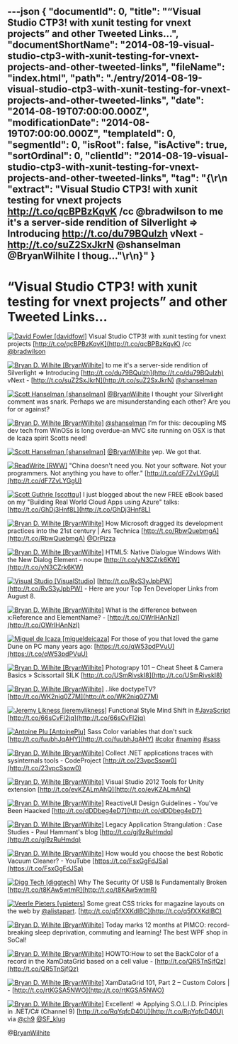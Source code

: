 ---json
{
  "documentId": 0,
  "title": "“Visual Studio CTP3! with xunit testing for vnext projects” and other Tweeted Links…",
  "documentShortName": "2014-08-19-visual-studio-ctp3-with-xunit-testing-for-vnext-projects-and-other-tweeted-links",
  "fileName": "index.html",
  "path": "./entry/2014-08-19-visual-studio-ctp3-with-xunit-testing-for-vnext-projects-and-other-tweeted-links",
  "date": "2014-08-19T07:00:00.000Z",
  "modificationDate": "2014-08-19T07:00:00.000Z",
  "templateId": 0,
  "segmentId": 0,
  "isRoot": false,
  "isActive": true,
  "sortOrdinal": 0,
  "clientId": "2014-08-19-visual-studio-ctp3-with-xunit-testing-for-vnext-projects-and-other-tweeted-links",
  "tag": "{\r\n  \"extract\": \"Visual Studio CTP3! with xunit testing for vnext projects <http://t.co/qcBPBzKqvK> /cc @bradwilson  to me it's a server-side rendition of Silverlight => Introducing <http://t.co/du79BQulzh> vNext - <http://t.co/suZ2SxJkrN> @shanselman  @BryanWilhite I thoug...\"\r\n}"
}
---

# “Visual Studio CTP3! with xunit testing for vnext projects” and other Tweeted Links…

[<img alt="David Fowler [davidfowl]" src="https://songhay.blob.core.windows.net/shared-social-twitter/davidfowl.png">](http://t.co/XKK4NcPNdb "David Fowler [davidfowl]") <span>Visual Studio CTP3! with xunit testing for vnext projects [http://t.co/qcBPBzKqvK](http://t.co/qcBPBzKqvK) /cc [@bradwilson](http://twitter.com/bradwilson)</span>

[<img alt="Bryan D. Wilhite [BryanWilhite]" src="https://songhay.blob.core.windows.net/shared-social-twitter/BryanWilhite.jpeg">](http://t.co/UNdqV0Z1zz "Bryan D. Wilhite [BryanWilhite]") <span>to me it's a server-side rendition of Silverlight => Introducing [http://t.co/du79BQulzh](http://t.co/du79BQulzh) vNext - [http://t.co/suZ2SxJkrN](http://t.co/suZ2SxJkrN) [@shanselman](http://twitter.com/shanselman)</span>

[<img alt="Scott Hanselman [shanselman]" src="https://songhay.blob.core.windows.net/shared-social-twitter/shanselman.jpeg">](http://t.co/YA3jkLZNsD "Scott Hanselman [shanselman]") <span>[@BryanWilhite](http://twitter.com/BryanWilhite) I thought your Silverlight comment was snark. Perhaps we are misunderstanding each other? Are you for or against?</span>

[<img alt="Bryan D. Wilhite [BryanWilhite]" src="https://songhay.blob.core.windows.net/shared-social-twitter/BryanWilhite.jpeg">](http://t.co/UNdqV0Z1zz "Bryan D. Wilhite [BryanWilhite]") <span>[@shanselman](http://twitter.com/shanselman) I’m for this: decoupling MS dev tech from WinOSs is long overdue-an MVC site running on OSX is that de Icaza spirit Scotts need!</span>

[<img alt="Scott Hanselman [shanselman]" src="https://songhay.blob.core.windows.net/shared-social-twitter/shanselman.jpeg">](http://t.co/YA3jkLZNsD "Scott Hanselman [shanselman]") <span>[@BryanWilhite](http://twitter.com/BryanWilhite) yep. We got that.</span>

[<img alt="ReadWrite [RWW]" src="https://songhay.blob.core.windows.net/shared-social-twitter/RWW.jpeg">](http://t.co/pi102Lb7UV "ReadWrite [RWW]") <span>"China doesn't need you. Not your software. Not your programmers. Not anything you have to offer." [http://t.co/dF7ZvLYGgU](http://t.co/dF7ZvLYGgU)</span>

[<img alt="Scott Guthrie [scottgu]" src="https://songhay.blob.core.windows.net/shared-social-twitter/scottgu.jpg">](http://t.co/rkquDCVhAW "Scott Guthrie [scottgu]") <span>I just blogged about the new FREE eBook based on my "Building Real World Cloud Apps using Azure" talks: [http://t.co/GhDj3Hnf8L](http://t.co/GhDj3Hnf8L)</span>

[<img alt="Bryan D. Wilhite [BryanWilhite]" src="https://songhay.blob.core.windows.net/shared-social-twitter/BryanWilhite.jpeg">](http://t.co/UNdqV0Z1zz "Bryan D. Wilhite [BryanWilhite]") <span>How Microsoft dragged its development practices into the 21st century | Ars Technica [http://t.co/RbwQuebmgA](http://t.co/RbwQuebmgA) [@DrPizza](http://twitter.com/DrPizza)</span>

[<img alt="Bryan D. Wilhite [BryanWilhite]" src="https://songhay.blob.core.windows.net/shared-social-twitter/BryanWilhite.jpeg">](http://t.co/UNdqV0Z1zz "Bryan D. Wilhite [BryanWilhite]") <span>HTML5: Native Dialogue Windows With the New Dialog Element - noupe [http://t.co/yN3CZrk6KW](http://t.co/yN3CZrk6KW)</span>

[<img alt="Visual Studio [VisualStudio]" src="https://songhay.blob.core.windows.net/shared-social-twitter/VisualStudio.png">](http://t.co/OqnL9IGcUY "Visual Studio [VisualStudio]") <span>[http://t.co/RvS3yJpbPW](http://t.co/RvS3yJpbPW) - Here are your Top Ten Developer Links from August 8.</span>

[<img alt="Bryan D. Wilhite [BryanWilhite]" src="https://songhay.blob.core.windows.net/shared-social-twitter/BryanWilhite.jpeg">](http://t.co/UNdqV0Z1zz "Bryan D. Wilhite [BryanWilhite]") <span>What is the difference between x:Reference and ElementName? - [http://t.co/OWrlHAnNzl](http://t.co/OWrlHAnNzl)</span>

[<img alt="Miguel de Icaza [migueldeicaza]" src="https://songhay.blob.core.windows.net/shared-social-twitter/migueldeicaza.png">](http://t.co/NrWutH4j9m "Miguel de Icaza [migueldeicaza]") <span>For those of you that loved the game Dune on PC many years ago: [https://t.co/qW53pdPVuU](https://t.co/qW53pdPVuU)</span>

[<img alt="Bryan D. Wilhite [BryanWilhite]" src="https://songhay.blob.core.windows.net/shared-social-twitter/BryanWilhite.jpeg">](http://t.co/UNdqV0Z1zz "Bryan D. Wilhite [BryanWilhite]") <span>Photograpy 101 – Cheat Sheet &amp; Camera Basics » Scissortail SILK [http://t.co/USmRivskI8](http://t.co/USmRivskI8)</span>

[<img alt="Bryan D. Wilhite [BryanWilhite]" src="https://songhay.blob.core.windows.net/shared-social-twitter/BryanWilhite.jpeg">](http://t.co/UNdqV0Z1zz "Bryan D. Wilhite [BryanWilhite]") <span>..like doctypeTV? [http://t.co/WK2niq0Z7M](http://t.co/WK2niq0Z7M)</span>

[<img alt="Jeremy Likness [jeremylikness]" src="https://songhay.blob.core.windows.net/shared-social-twitter/jeremylikness.png">](http://t.co/WRlhr12CpE "Jeremy Likness [jeremylikness]") <span>Functional Style Mind Shift in [#JavaScript](http://search.twitter.com/search?q=%23JavaScript) [http://t.co/66sCvFI2jq](http://t.co/66sCvFI2jq)</span>

[<img alt="Antoine Plu [AntoinePlu]" src="https://songhay.blob.core.windows.net/shared-social-twitter/AntoinePlu.jpeg">](http://t.co/ZCbubeQeZ6 "Antoine Plu [AntoinePlu]") <span>Sass Color variables that don't suck [http://t.co/fuubhJqAHY](http://t.co/fuubhJqAHY) [#color](http://search.twitter.com/search?q=%23color) [#naming](http://search.twitter.com/search?q=%23naming) [#sass](http://search.twitter.com/search?q=%23sass)</span>

[<img alt="Bryan D. Wilhite [BryanWilhite]" src="https://songhay.blob.core.windows.net/shared-social-twitter/BryanWilhite.jpeg">](http://t.co/UNdqV0Z1zz "Bryan D. Wilhite [BryanWilhite]") <span>Collect .NET applications traces with sysinternals tools - CodeProject [http://t.co/23vpcSsow0](http://t.co/23vpcSsow0)</span>

[<img alt="Bryan D. Wilhite [BryanWilhite]" src="https://songhay.blob.core.windows.net/shared-social-twitter/BryanWilhite.jpeg">](http://t.co/UNdqV0Z1zz "Bryan D. Wilhite [BryanWilhite]") <span>Visual Studio 2012 Tools for Unity extension [http://t.co/evKZALmAhQ](http://t.co/evKZALmAhQ)</span>

[<img alt="Bryan D. Wilhite [BryanWilhite]" src="https://songhay.blob.core.windows.net/shared-social-twitter/BryanWilhite.jpeg">](http://t.co/UNdqV0Z1zz "Bryan D. Wilhite [BryanWilhite]") <span>ReactiveUI Design Guidelines - You've Been Haacked [http://t.co/dDDbeg4eD7](http://t.co/dDDbeg4eD7)</span>

[<img alt="Bryan D. Wilhite [BryanWilhite]" src="https://songhay.blob.core.windows.net/shared-social-twitter/BryanWilhite.jpeg">](http://t.co/UNdqV0Z1zz "Bryan D. Wilhite [BryanWilhite]") <span>Legacy Application Strangulation : Case Studies - Paul Hammant's blog [http://t.co/gj9zRuHmdq](http://t.co/gj9zRuHmdq)</span>

[<img alt="Bryan D. Wilhite [BryanWilhite]" src="https://songhay.blob.core.windows.net/shared-social-twitter/BryanWilhite.jpeg">](http://t.co/UNdqV0Z1zz "Bryan D. Wilhite [BryanWilhite]") <span>How would you choose the best Robotic Vacuum Cleaner? - YouTube [https://t.co/FsxGgFdJSa](https://t.co/FsxGgFdJSa)</span>

[<img alt="Digg Tech [diggtech]" src="https://songhay.blob.core.windows.net/shared-social-twitter/diggtech.jpeg">](http://t.co/KSSHyUuPcj "Digg Tech [diggtech]") <span>Why The Security Of USB Is Fundamentally Broken [http://t.co/t8KAw5wtmR](http://t.co/t8KAw5wtmR)</span>

[<img alt="Veerle Pieters [vpieters]" src="https://songhay.blob.core.windows.net/shared-social-twitter/vpieters.png">](http://t.co/A4ZEwCEPEs "Veerle Pieters [vpieters]") <span>Some great CSS tricks for magazine layouts on the web by [@alistapart](http://twitter.com/alistapart). [http://t.co/q5fXXKdIBC](http://t.co/q5fXXKdIBC)</span>

[<img alt="Bryan D. Wilhite [BryanWilhite]" src="https://songhay.blob.core.windows.net/shared-social-twitter/BryanWilhite.jpeg">](http://t.co/UNdqV0Z1zz "Bryan D. Wilhite [BryanWilhite]") <span>Today marks 12 months at PIMCO: record-breaking sleep deprivation, commuting and learning! The best WPF shop in SoCal!</span>

[<img alt="Bryan D. Wilhite [BryanWilhite]" src="https://songhay.blob.core.windows.net/shared-social-twitter/BryanWilhite.jpeg">](http://t.co/UNdqV0Z1zz "Bryan D. Wilhite [BryanWilhite]") <span>HOWTO:How to set the BackColor of a record in the XamDataGrid based on a cell value - [http://t.co/QR5TnSjfQz](http://t.co/QR5TnSjfQz)</span>

[<img alt="Bryan D. Wilhite [BryanWilhite]" src="https://songhay.blob.core.windows.net/shared-social-twitter/BryanWilhite.jpeg">](http://t.co/UNdqV0Z1zz "Bryan D. Wilhite [BryanWilhite]") <span>XamDataGrid 101, Part 2 – Custom Colors | - [http://t.co/rtKGSA5NWO](http://t.co/rtKGSA5NWO)</span>

[<img alt="Bryan D. Wilhite [BryanWilhite]" src="https://songhay.blob.core.windows.net/shared-social-twitter/BryanWilhite.jpeg">](http://t.co/UNdqV0Z1zz "Bryan D. Wilhite [BryanWilhite]") <span>Excellent! => Applying S.O.L.I.D. Principles in .NET/C# (Channel 9) [http://t.co/RqYqfcD40U](http://t.co/RqYqfcD40U) via [@ch9](http://twitter.com/ch9) [@SF_klug](http://twitter.com/SF_klug)</span>

@[BryanWilhite](https://twitter.com/BryanWilhite)
